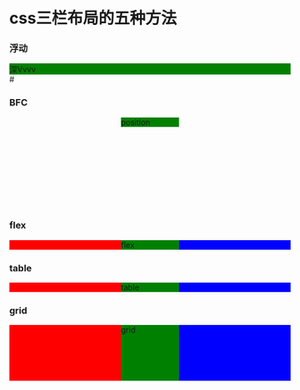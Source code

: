 # css三栏布局的五种方法
<section>
    <style>
        .float:after{
            content: '';
            display: block;
            clear: both;
        }
        .float .left {
            float: left;
            width: 100px;
            background-color: red;
        }
        .float .right {
            width: 100px;
            float: right;
            background-color: blue;
        }
        .float .main {
            background-color: green;
        }
    </style>
    <article>
        <h1>浮动</h1>
        <div class="container float">
            <div class="left"></div>
            <div class="right"></div>
            <div class="main">深Vvvv</div>
        </div>
    </article>
</section>
    <section>
        <style>
            .position{
                position: relative;
            }
            .position>div{
                position: absolute;
            }
            .position .left {
                left: 0;
                width: 200px;
                background-color: red;
            }
            .position .right {
                right: 0;
                width: 200px;
                background-color: blue;
            }
            .position .main {
                left: 200px;
                right: 200px;
                background-color: green;
            }
        </style>
        <article>
            #<h1>BFC</h1>
            <div class="container position">
                <div class="left"></div>
                <div class="right"></div>
                <div class="main">position</div>
            </div>
        </article>
    </section>
<section>
    <style>
        .flex-container{
            margin-top: 200px;
        }
        .flex{
            display: flex;
        }
        .flex .left {
            width: 200px;
            background-color: red;
        }
        .flex .right {
            width: 200px;
            background-color: blue;
        }
        .flex .main {
            flex: 1;
            background-color: green;
        }
    </style>
    <article class="flex-container">
        <h1>flex</h1>
        <div class="container flex">
            <div class="left"></div>
            <div class="main">flex</div>
            <div class="right"></div>
        </div>
    </article>
</section>
<section>
    <style>
        .table{
            width: 100%;
            display: table;
        }
        .table .left,.table .right,.table .main{
            display: table-cell;
        }
        .table .left{
            width: 200px;
            background-color: red;
        }
        .table .right {
            width: 200px;
            background-color: blue;
        }
        .table .main {
            background-color: green;
        }
    </style>
    <article>
        <h1>table</h1>
        <div class="container table">
            <div class="left"></div>
            <div class="main">table</div>
            <div class="right"></div>
        </div>
    </article>
</section>
<section>
    <style>
        .grid{
            width: 100%;
            display: grid;
            grid-template-rows: 100px;
            grid-template-columns: 200px auto 200px;
        }
        .grid .left{
            background-color: red;
        }
        .grid .right {
            background-color: blue;
        }
        .grid .main {
            background-color: green;
        }
    </style>
    <article>
        <h1>grid</h1>
        <div class="container grid">
            <div class="left"></div>
            <div class="main">grid</div>
            <div class="right"></div>
        </div>
    </article>
</section>
